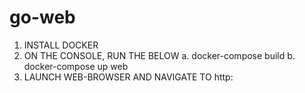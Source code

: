 # go-web

1. INSTALL DOCKER
2. ON THE CONSOLE, RUN THE BELOW
  a. docker-compose build
  b. docker-compose up web
3. LAUNCH WEB-BROWSER AND NAVIGATE TO http:
